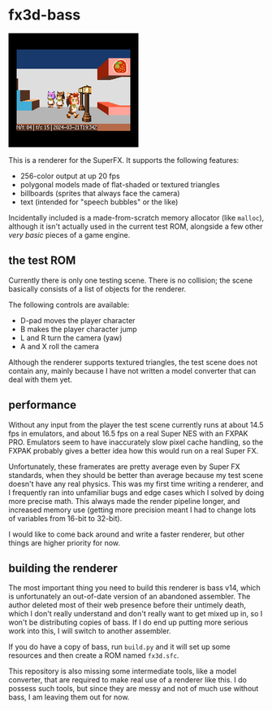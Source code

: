 # fx3d-bass

![alt text](https://github.com/katrinasm/fx3d-bass/blob/main/testrom-screenshot.png?raw=true)

This is a renderer for the SuperFX.
It supports the following features:
- 256-color output at up 20 fps
- polygonal models made of flat-shaded or textured triangles
- billboards (sprites that always face the camera)
- text (intended for "speech bubbles" or the like)

Incidentally included is a made-from-scratch memory allocator (like `malloc`),
although it isn't actually used in the current test ROM, alongside a few other
*very basic* pieces of a game engine.

## the test ROM

Currently there is only one testing scene. There is no collision; the scene
basically consists of a list of objects for the renderer.

The following controls are available:
- D-pad moves the player character
- B makes the player character jump
- L and R turn the camera (yaw)
- A and X roll the camera

Although the renderer supports textured triangles, the test scene does not
contain any, mainly because I have not written a model converter that can
deal with them yet.

## performance

Without any input from the player the test scene currently runs at about
14.5 fps in emulators, and about 16.5 fps on a real Super NES with an FXPAK PRO.
Emulators seem to have inaccurately slow pixel cache handling, so the FXPAK
probably gives a better idea how this would run on a real Super FX.

Unfortunately, these framerates are pretty average even by Super FX standards,
when they should be better than average because my test scene doesn't have any
real physics. This was my first time writing a renderer, and I frequently ran
into unfamiliar bugs and edge cases which I solved by doing more precise math.
This always made the render pipeline longer, and increased memory use (getting
more precision meant I had to change lots of variables from 16-bit to 32-bit).

I would like to come back around and write a faster renderer, but other things
are higher priority for now.

## building the renderer

The most important thing you need to build this renderer is bass v14,
which is unfortunately an out-of-date version of an abandoned assembler.
The author deleted most of their web presence before their untimely death,
which I don't really understand and don't really want to get mixed up in,
so I won't be distributing copies of bass. If I do end up putting more
serious work into this, I will switch to another assembler.

If you do have a copy of bass, run `build.py` and it will set up some resources
and then create a ROM named `fx3d.sfc`.

This repository is also missing some intermediate tools, like a model converter,
that are required to make real use of a renderer like this. I do possess such
tools, but since they are messy and not of much use without bass, I am leaving
them out for now.